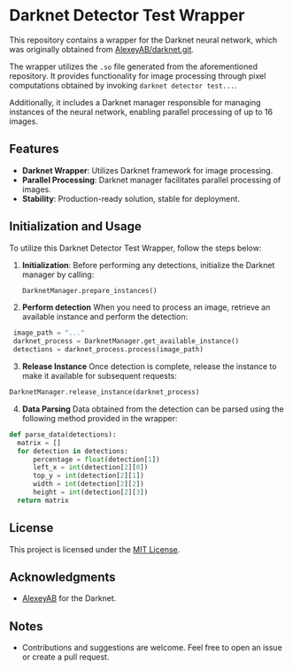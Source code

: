 # Darknet Detector Test Wrapper

This repository contains a wrapper for the Darknet neural network, which was originally obtained from [AlexeyAB/darknet.git](https://github.com/AlexeyAB/darknet.git). 

The wrapper utilizes the `.so` file generated from the aforementioned repository. It provides functionality for image processing through pixel computations obtained by invoking `darknet detector test...`.

Additionally, it includes a Darknet manager responsible for managing instances of the neural network, enabling parallel processing of up to 16 images.

## Features

- **Darknet Wrapper**: Utilizes Darknet framework for image processing.
- **Parallel Processing**: Darknet manager facilitates parallel processing of images.
- **Stability**: Production-ready solution, stable for deployment.

## Initialization and Usage

To utilize this Darknet Detector Test Wrapper, follow the steps below:

1. **Initialization**: 
   Before performing any detections, initialize the Darknet manager by calling:
   ```python
   DarknetManager.prepare_instances()
   ```
2. **Perform detection**
  When you need to process an image, retrieve an available instance and perform the detection:
  ```python
   image_path = "..."
   darknet_process = DarknetManager.get_available_instance()
   detections = darknet_process.process(image_path)
   ```
3. **Release Instance**
  Once detection is complete, release the instance to make it available for subsequent requests:
  ```python
  DarknetManager.release_instance(darknet_process)
  ``` 
4. **Data Parsing**
  Data obtained from the detection can be parsed using the following method provided in the wrapper:
  ```python
  def parse_data(detections):
    matrix = []
    for detection in detections:
        percentage = float(detection[1])
        left_x = int(detection[2][0])
        top_y = int(detection[2][1])
        width = int(detection[2][2])
        height = int(detection[2][3])
    return matrix
   ```
## License

This project is licensed under the [MIT License](LICENSE).

## Acknowledgments

- [AlexeyAB](https://github.com/AlexeyAB) for the Darknet.

## Notes

- Contributions and suggestions are welcome. Feel free to open an issue or create a pull request.
